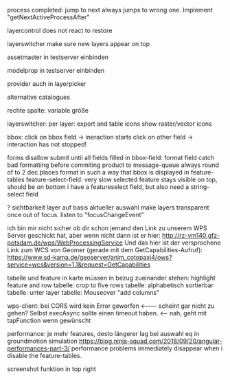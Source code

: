 
process completed: jump to next
    always jumps to wrong one. Implement "getNextActiveProcessAfter"

layercontrol does not react to restore

layerswitcher
    make sure new layers appear on top

assetmaster
    in testserver einbinden

modelprop
    in testserver einbinden






provider auch in layerpicker

alternative catalogues


rechte spalte: variable größe

layerswitcher: 
    per layer: export and table icons
    show raster/vector icons

bbox: 
    click on bbox field -> ineraction starts
    click on other field -> interaction has not stopped!

forms
    disallow submit until all fields filled in 
    bbox-field: format field
        catch bad formatting before commiting product to message-queue
        always round of to 2 dec.places
        format in such a way that bbox is displayed in feature-tables
    feature-select-field: 
        very slow
        selected feature stays visible on top, should be on bottom
    i have a featureselect field, but also need a string-select field

? sichtbarkeit layer auf basis aktueller auswahl
    make layers transparent once out of focus. 
        listen to "focusChangeEvent"

ich bin mir nicht sicher ob dir schon jemand den Link zu unserem WPS Server geschickt hat, aber wenn nicht dann ist er hier:
http://rz-vm140.gfz-potsdam.de/wps/WebProcessingService
Und das hier ist der versprochene Link zum WCS von Geomer (gerade mit dem GetCapabilities-Aufruf):
https://www.sd-kama.de/geoserver/anim_cotopaxi4/ows?service=wcs&version=1.1&request=GetCapabilities

tabelle und feature in karte müssen in bezug zueinander stehen: highlight feature and row
tabelle: crop to five rows
tabelle: alphabetisch sortierbar
tabelle: unter layer
tabelle: Mouseover "add columns"
        
wps-client:
    bei CORS wird kein Error geworfen <--- scheint gar nicht zu gehen?
    Selbst execAsync sollte einen timeout haben. <-- nah, geht mit tapFunction wenn gewünscht

performance: 
    je mehr features, desto längerer lag bei auswahl eq in groundmotion simulation
    https://blog.ninja-squad.com/2018/09/20/angular-performances-part-3/
    performance problems immediately disappear when i disable the feature-tables. 


screenshot funktion in top right
